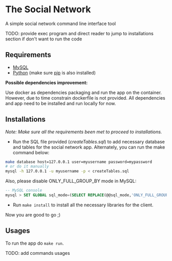 # The Social Network

A simple social network command line interface tool

TODO: provide exec program and direct reader to jump to installations section if don't want to run the code

## Requirements

- [MySQL](https://dev.mysql.com/downloads/installer/)
- [Python](https://www.python.org/downloads/) (make sure [pip](https://pip.pypa.io/en/stable/installing/) is also installed)

**Possible dependencies improvement:**

Use docker as dependencies packaging and run the app on the container. However, due to time constrain dockerfile is not provided. All dependencies and app need to be installed and run locally for now.

## Installations

*Note: Make sure all the requirements been met to proceed to installations.*

- Run the SQL file provided (*createTables.sql*) to add necessary database and tables for the social network app. Alternately, you can run the make command below:

``` Bash
make database host=127.0.0.1 user=myusername password=mypassword 
# or do it manually
mysql -h 127.0.0.1 -u myusername -p < createTables.sql
```

Also, please disable ONLY_FULL_GROUP_BY mode in MySQL:

``` SQL
-- MySQL console
mysql > SET GLOBAL sql_mode=(SELECT REPLACE(@@sql_mode,'ONLY_FULL_GROUP_BY',''));
```

- Run `make install` to install all the necessary libraries for the client.

Now you are good to go ;)

## Usages

To run the app do `make run`.

TODO: add commands usages
